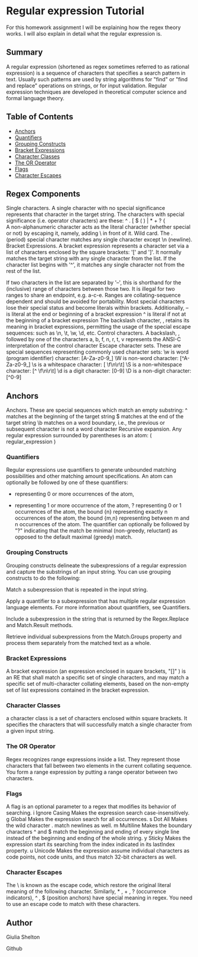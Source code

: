 # Regular expression Tutorial
For this homework assignment I will be explaining how the regex theory works. I will also explain in detail what the regular expression is. 

## Summary

A regular expression (shortened as regex sometimes referred to as rational expression) is a sequence of characters that specifies a search pattern in text. Usually such patterns are used by string algorithms for "find" or "find and replace" operations on strings, or for input validation. Regular expression techniques are developed in theoretical computer science and formal language theory.


## Table of Contents

- [Anchors](#anchors)
- [Quantifiers](#quantifiers)
- [Grouping Constructs](#grouping-constructs)
- [Bracket Expressions](#bracket-expressions)
- [Character Classes](#character-classes)
- [The OR Operator](#the-or-operator)
- [Flags](#flags)
- [Character Escapes](#character-escapes)


## Regex Components

Single characters. A single character with no special significance represents that character in the target string. The characters with special significance (i.e. operator characters) are these:
^ . [ $ ( ) | * + ? { \
A non-alphanumeric character acts as the literal character (whether special or not) by escaping it, namely, adding \ in front of it.
Wild card. The . (period) special character matches any single character except \n (newline).
Bracket Expressions. A bracket expression represents a character set via a list of characters enclosed by the square brackets: '[' and ']'. It normally matches the target string with any single character from the list.
If the character list begins with '^', it matches any single character not from the rest of the list.

If two characters in the list are separated by '–', this is shorthand for the (inclusive) range of characters between those two. It is illegal for two ranges to share an endpoint, e.g. a-c-e. Ranges are collating-sequence dependent and should be avoided for portability.
Most special characters lose their special status and become literals within brackets. Additionally,
– is literal at the end or beginning of a bracket expression
^ is literal if not at the beginning of a bracket expression
The backslash character, \, retains its meaning in bracket expressions, permitting the usage of the special escape sequences: such as \n, \t, \w, \d, etc.
Control characters. A backslash, \, followed by one of the characters a, b, f, n, r, t, v represents the ANSI-C interpretation of the control character
Escape character sets. These are special sequences representing commonly used character sets:
\w is word (program identifier) character: [A-Za-z0-9_]
\W is non-word character: [^A-Za-z0-9_]
\s is a whitespace character: [ \f\n\r\t]
\S is a non-whitespace character: [^ \f\n\r\t]
\d is a digit character: [0-9]
\D is a non-digit character: [^0-9]


## Anchors

Anchors. These are special sequences which match an empty substring:
^ matches at the beginning of the target string
$ matches at the end of the target string
\b matches on a word boundary, i.e., the previous or subsequent character is not a word character
Recursive expansion. Any regular expression surrounded by parentheses is an atom:
( regular_expression )


### Quantifiers

Regular expressions use quantifiers to generate unbounded matching possibilities and other matching amount specifications. An atom can optionally be followed by one of these quantifiers:
 *   representing 0 or more occurrences of the atom,
 +   representing 1 or more occurrence of the atom,
 ?   representing 0 or 1 occurrences of the atom,
the bound {n}   representing exactly n occurrences of the atom,
the bound {m,n}   representing between m and n occurrences of the atom.
The quantifier can optionally be followed by "?" indicating that the match be minimal (non-greedy, reluctant) as opposed to the default maximal (greedy) match.


### Grouping Constructs

Grouping constructs delineate the subexpressions of a regular expression and capture the substrings of an input string. You can use grouping constructs to do the following:

Match a subexpression that is repeated in the input string.

Apply a quantifier to a subexpression that has multiple regular expression language elements. For more information about quantifiers, see Quantifiers.

Include a subexpression in the string that is returned by the Regex.Replace and Match.Result methods.

Retrieve individual subexpressions from the Match.Groups property and process them separately from the matched text as a whole.

### Bracket Expressions

A bracket expression (an expression enclosed in square brackets, "[]" ) is an RE that shall match a specific set of single characters, and may match a specific set of multi-character collating elements, based on the non-empty set of list expressions contained in the bracket expression.


### Character Classes

a character class is a set of characters enclosed within square brackets. It specifies the characters that will successfully match a single character from a given input string.


### The OR Operator

Regex recognizes range expressions inside a list. They represent those characters that fall between two elements in the current collating sequence. You form a range expression by putting a range operator between two characters.


### Flags

A flag is an optional parameter to a regex that modifies its behavior of searching.
i	Ignore Casing	Makes the expression search case-insensitively.
g	Global	Makes the expression search for all occurrences.
s	Dot All	Makes the wild character . match newlines as well.
m	Multiline	Makes the boundary characters ^ and $ match the beginning and ending of every single line instead of the beginning and ending of the whole string.
y	Sticky	Makes the expression start its searching from the index indicated in its lastIndex property.
u	Unicode	Makes the expression assume individual characters as code points, not code units, and thus match 32-bit characters as well.


### Character Escapes

The \ is known as the escape code, which restore the original literal meaning of the following character. Similarly, * , + , ? (occurrence indicators), ^ , $ (position anchors) have special meaning in regex. You need to use an escape code to match with these characters.

## Author

Giulia Shelton 

Github 
